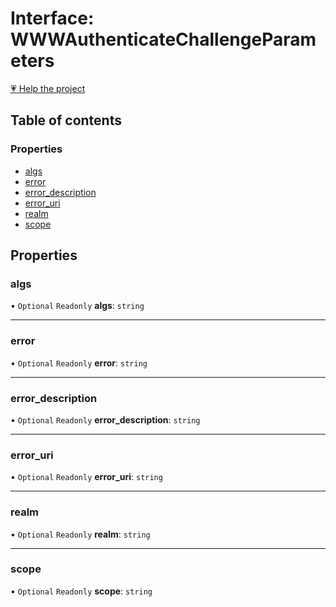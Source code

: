 # Interface: WWWAuthenticateChallengeParameters

[💗 Help the project](https://github.com/sponsors/panva)

## Table of contents

### Properties

- [algs](WWWAuthenticateChallengeParameters.md#algs)
- [error](WWWAuthenticateChallengeParameters.md#error)
- [error\_description](WWWAuthenticateChallengeParameters.md#error_description)
- [error\_uri](WWWAuthenticateChallengeParameters.md#error_uri)
- [realm](WWWAuthenticateChallengeParameters.md#realm)
- [scope](WWWAuthenticateChallengeParameters.md#scope)

## Properties

### algs

• `Optional` `Readonly` **algs**: `string`

___

### error

• `Optional` `Readonly` **error**: `string`

___

### error\_description

• `Optional` `Readonly` **error\_description**: `string`

___

### error\_uri

• `Optional` `Readonly` **error\_uri**: `string`

___

### realm

• `Optional` `Readonly` **realm**: `string`

___

### scope

• `Optional` `Readonly` **scope**: `string`
